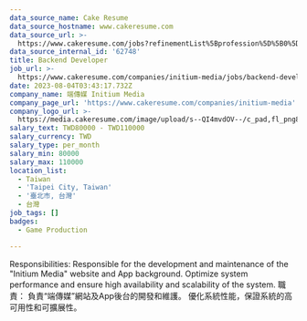 ```yaml
---
data_source_name: Cake Resume
data_source_hostname: www.cakeresume.com
data_source_url: >-
  https://www.cakeresume.com/jobs?refinementList%5Bprofession%5D%5B0%5D=game-production&range%5Bsalary_range%5D%5Bmin%5D=100000
data_source_internal_id: '62748'
title: Backend Developer
job_url: >-
  https://www.cakeresume.com/companies/initium-media/jobs/backend-developer-2ca153
date: 2023-08-04T03:43:17.732Z
company_name: 端傳媒 Initium Media
company_page_url: 'https://www.cakeresume.com/companies/initium-media'
company_logo_url: >-
  https://media.cakeresume.com/image/upload/s--QI4mvdOV--/c_pad,fl_png8,h_200,w_200/v1557134899/dp5gcfpffsfvmrsogudo.png
salary_text: TWD80000 - TWD110000
salary_currency: TWD
salary_type: per_month
salary_min: 80000
salary_max: 110000
location_list:
  - Taiwan
  - 'Taipei City, Taiwan'
  - '臺北市, 台灣'
  - 台灣
job_tags: []
badges:
  - Game Production

---
```


Responsibilities: Responsible for the development and maintenance of the "Initium Media" website and App background. Optimize system performance and ensure high availability and scalability of the system. 職責： 負責“端傳媒”網站及App後台的開發和維護。 優化系統性能，保證系統的高可用性和可擴展性。